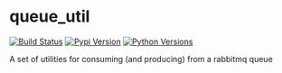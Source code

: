 queue_util
==========
[![Build Status](https://travis-ci.org/EDITD/queue_util.svg?branch=master)](https://travis-ci.org/EDITD/queue_util)
[![Pypi Version](https://img.shields.io/pypi/v/queue_util.svg)](https://pypi.org/project/queue_util/)
[![Python Versions](https://img.shields.io/pypi/pyversions/queue_util.svg)](https://pypi.org/project/queue_util/)

A set of utilities for consuming (and producing) from a rabbitmq queue

